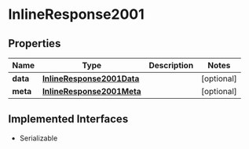 

# InlineResponse2001


## Properties

Name | Type | Description | Notes
------------ | ------------- | ------------- | -------------
**data** | [**InlineResponse2001Data**](InlineResponse2001Data.md) |  |  [optional]
**meta** | [**InlineResponse2001Meta**](InlineResponse2001Meta.md) |  |  [optional]


## Implemented Interfaces

* Serializable


